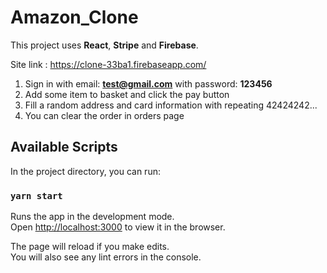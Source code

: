# Amazon_Clone

This project uses **React**, **Stripe** and **Firebase**.

Site link : <https://clone-33ba1.firebaseapp.com/>

1. Sign in with email: **test@gmail.com** with password: **123456**
2. Add some item to basket and click the pay button
3. Fill a random address and card information with repeating 42424242...
4. You can clear the order in orders page

## Available Scripts

In the project directory, you can run:

### `yarn start`

Runs the app in the development mode.<br />
Open [http://localhost:3000](http://localhost:3000) to view it in the browser.

The page will reload if you make edits.<br />
You will also see any lint errors in the console.
